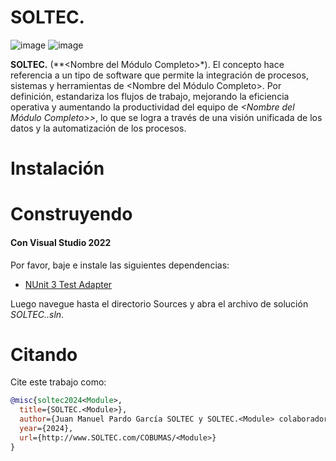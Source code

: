 # SOLTEC.<Module>

![image](https://img.shields.io/badge/license-GPL-3.svg)
![image](https://img.shields.io/badge/license-LGPL-3.svg)

**SOLTEC.<Module>** (**<Nombre del Módulo Completo>*). El concepto hace referencia a un tipo de software que permite la
integración de procesos, sistemas y herramientas de <Nombre del Módulo Completo>. Por definición, estandariza los 
flujos de trabajo, mejorando la eficiencia operativa y aumentando la productividad del equipo de 
*<Nombre del Módulo Completo>>*, lo que se logra a través de una visión unificada de los datos y la automatización de 
los procesos.

# Instalación

# Construyendo

#### Con Visual Studio 2022

Por favor, baje e instale las siguientes dependencias:

- [NUnit 3 Test Adapter](https://marketplace.visualstudio.com/items?itemName=NUnitDevelopers.NUnit3TestAdapter)

Luego navegue hasta el directorio Sources y abra el archivo de solución *SOLTEC.<Module>.sln*.

# Citando

Cite este trabajo como:

```bibtex
@misc{soltec2024<Module>,
  title={SOLTEC.<Module>},
  author={Juan Manuel Pardo García SOLTEC y SOLTEC.<Module> colaboradores},
  year={2024},
  url={http://www.SOLTEC.com/COBUMAS/<Module>}
}
```

